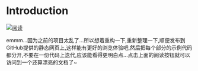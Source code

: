# Introduction

<a href="https://songjunxia70223.github.io/House/"><img src="https://img.shields.io/badge/阅读-read-brightgreen.svg" alt="阅读"></a>

emmm...因为之前的项目太乱了...所以想着重构一下,重新整理一下,顺便发布到GitHub提供的静态网页上,这样能有更好的浏览体验吧,然后把每个部分的示例代码都分开,不要在一份代码上迭代,应该能看得更明白点...点击上面的阅读按钮就可以访问到一个还算漂亮的文档了~

